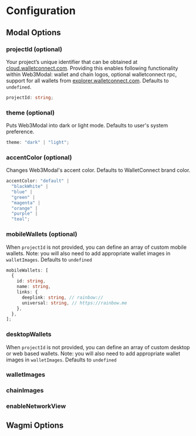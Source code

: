 # Configuration

## Modal Options

### projectId (optional)

Your project’s unique identifier that can be obtained at [cloud.walletconnect.com](https://cloud.walletconnect.com). Providing this enables following functionality within Web3Modal: wallet and chain logos, optional walletconnect rpc, support for all wallets from [explorer.walletconnect.com](https://explorer.walletconnect.com). Defaults to `undefined`.

```ts
projectId: string;
```

### theme (optional)

Puts Web3Modal into dark or light mode. Defaults to user's system preference.

```ts
theme: "dark" | "light";
```

### accentColor (optional)

Changes Web3Modal's accent color. Defaults to WalletConnect brand color.

```ts
accentColor: "default" |
  "blackWhite" |
  "blue" |
  "green" |
  "magenta" |
  "orange" |
  "purple" |
  "teal";
```

### mobileWallets (optional)

When `projectId` is not provided, you can define an array of custom mobile wallets. Note: you will also need to add appropriate wallet images in `walletImages`. Defaults to `undefined`

```ts
mobileWallets: [
  {
    id: string,
    name: string,
    links: {
      deeplink: string, // rainbow://
      universal: string, // https://rainbow.me
    },
  },
];
```

### desktopWallets

When `projectId` is not provided, you can define an array of custom desktop or web based wallets. Note: you will also need to add appropriate wallet images in `walletImages`. Defaults to `undefined`

### walletImages

### chainImages

### enableNetworkView

## Wagmi Options
